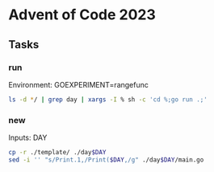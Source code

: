# Advent of Code 2023

## Tasks

### run

Environment: GOEXPERIMENT=rangefunc

```sh
ls -d */ | grep day | xargs -I % sh -c 'cd %;go run .;'
```

### new

Inputs: DAY

```sh
cp -r ./template/ ./day$DAY
sed -i '' "s/Print.1,/Print($DAY,/g" ./day$DAY/main.go
```
